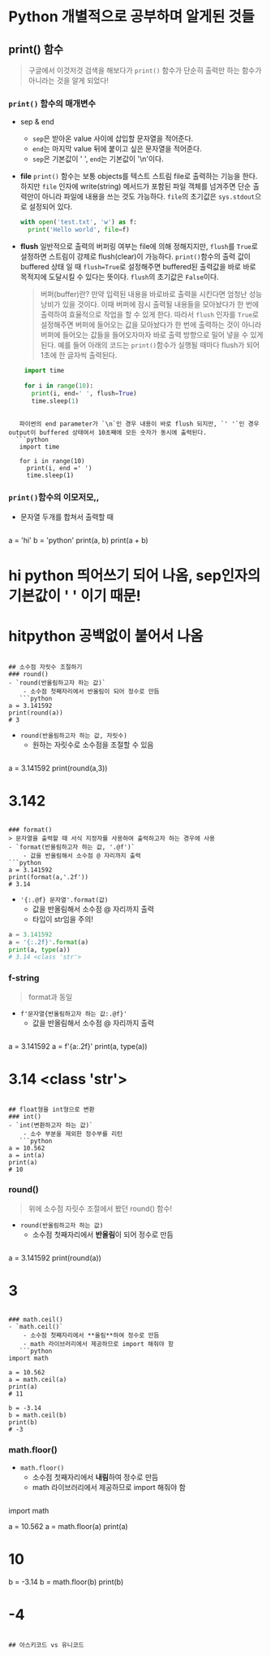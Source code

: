 # Python 개별적으로 공부하며 알게된 것들
## print() 함수
> 구글에서 이것저것 검색을 해보다가 `print()` 함수가 단순히 출력만 하는 함수가 아니라는 것을 알게 되었다!
### `print()` 함수의 매개변수
- sep & end
   - `sep`은 받아온 value 사이에 삽입할 문자열을 적어준다.
   - `end`는 마지막 value 뒤에 붙이고 싶은 문자열을 적어준다.
   -  `sep`은 기본값이 ' ', `end`는 기본값이 '\n'이다.

- **file**
    `print()` 함수는 보통 objects를 텍스트 스트림 file로 출력하는 기능을 한다.
    하지만 `file` 인자에 write(string) 메서드가 포함된 파일 객체를 넘겨주면 단순 출력만이 아니라 파일에 내용을 쓰는 것도 가능하다.
    `file`의 초기값은 `sys.stdout`으로 설정되어 있다.
    ```python
    with open('test.txt', 'w') as f:
      print('Hello world', file=f)
    ```
    
- **flush**
    일반적으로 출력의 버퍼링 여부는 file에 의해 정해지지만, `flush`를 `True`로 설정하면 스트림이 강제로 flush(clear)이 가능하다.
    `print()`함수의 출력 값이 buffered 상태 일 때 `flush=True`로 설정해주면 buffered된 출력값을 바로 바로 목적지에 도달시킬 수 있다는 뜻이다.
    `flush`의 초기값은 `False`이다.
    > 버퍼(buffer)란?
    > 만약 입력된 내용을 바로바로 출력을 시킨다면 엄청난 성능 낭비가 있을 것이다. 이때 버퍼에 잠시 출력될 내용들을 모아놨다가 한 번에 출력하여 효율적으로 작업을 할 수 있게 한다.
    > 따라서 `flush` 인자를 `True`로 설정해주면 버퍼에 들어오는 값을 모아놨다가 한 번에 출력하는 것이 아니라 버퍼에 들어오는 값들을 들어오자마자 바로 출력 방향으로 밀어 넣을 수 있게 된다.
    > 예를 들어 아래의 코드는 `print()`함수가 실행될 때마다 flush가 되어 1초에 한 글자씩 출력된다.
   ```python
    import time
    
    for i in range(10):
      print(i, end=' ', flush=True)
      time.sleep(1)
 ```
    
    파이썬의 end parameter가 `\n`인 경우 내용이 바로 flush 되지만, `' '`인 경우 output이 buffered 상태여서 10초째에 모든 숫자가 동시에 출력된다.
   ```python
    import time

    for i in range(10)
      print(i, end =' ')
      time.sleep(1)
   ```

### `print()`함수의 이모저모,,
- 문자열 두개를 합쳐서 출력할 때
   ```python
a = 'hi'
b = 'python'
print(a, b)
print(a + b)
# hi python 띄어쓰기 되어 나옴, sep인자의 기본값이 ' ' 이기 때문!
# hitpython 공백없이 붙어서 나옴
```

## 소수점 자릿수 조절하기
### round()
- `round(반올림하고자 하는 값)`
    - 소수점 첫째자리에서 반올림이 되어 정수로 만듬
   ```python
a = 3.141592
print(round(a))
# 3
```
- `round(반올림하고자 하는 값, 자릿수)`
    - 원하는 자릿수로 소수점을 조절할 수 있음
   ```python
a = 3.141592
print(round(a,3))
# 3.142
```

### format()
> 문자열을 출력할 때 서식 지정자를 사용하여 출력하고자 하는 경우에 사용
- `format(반올림하고자 하는 값, '.@f')`
    - 값을 반올림해서 소수점 @ 자리까지 출력
```python
a = 3.141592
print(format(a,'.2f'))
# 3.14
```
- `'{:.@f} 문자열'.format(값)`
    - 값을 반올림해서 소수점 @ 자리까지 출력
    - 타입이 str임을 주의!
```python
a = 3.141592
a = '{:.2f}'.format(a)
print(a, type(a))
# 3.14 <class 'str'>
```

### f-string
> format과 동일
- `f'문자열{반올림하고자 하는 값:.@f}'`
    - 값을 반올림해서 소수점 @ 자리까지 출력
   ```python
a = 3.141592
a = f'{a:.2f}'
print(a, type(a))
# 3.14 <class 'str'>
```

## float형을 int형으로 변환
### int()
- `int(변환하고자 하는 값)`
    - 소수 부분을 제외한 정수부를 리턴
   ```python
a = 10.562
a = int(a)
print(a)
# 10
```

### round()
> 위에 소수점 자릿수 조절에서 봤던 round() 함수!
- `round(반올림하고자 하는 값)`
    - 소수점 첫째자리에서 **반올림**이 되어 정수로 만듬
   ```python
a = 3.141592
print(round(a))
# 3
```

### math.ceil()
- `math.ceil()`
    - 소수점 첫째자리에서 **올림**하여 정수로 만듬
    - math 라이브러리에서 제공하므로 import 해줘야 함
   ```python
import math

a = 10.562
a = math.ceil(a)
print(a)
# 11

b = -3.14
b = math.ceil(b)
print(b)
# -3
```
### math.floor()
- `math.floor()`
    - 소수점 첫째자리에서 **내림**하여 정수로 만듬
    - math 라이브러리에서 제공하므로 import 해줘야 함
   ```python
import math

a = 10.562
a = math.floor(a)
print(a)
# 10

b = -3.14
b = math.floor(b)
print(b)
# -4
```

## 아스키코드 vs 유니코드
